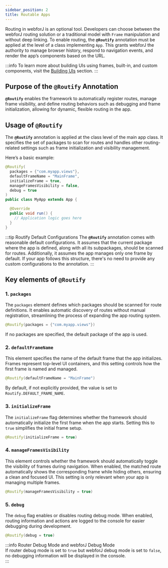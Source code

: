 ```yaml
---
sidebar_position: 2  
title: Routable Apps
---
```


Routing in webforJ is an optional tool. Developers can choose between the webforJ routing solution or a traditional model with `Frame` manipulation and without deep linking. To enable routing, the **`@Routify`** annotation must be applied at the level of a class implementing `App`. This grants webforJ the authority to manage browser history, respond to navigation events, and render the app’s components based on the URL.

:::info
To learn more about building UIs using frames, built-in, and custom components, visit the [Building UIs](../building-ui/basics) section.
:::

## Purpose of the `@Routify` Annotation

**`@Routify`** enables the framework to automatically register routes, manage frame visibility, and define routing behaviors such as debugging and frame initialization, allowing for dynamic, flexible routing in the app.

## Usage of `@Routify`

The **`@Routify`** annotation is applied at the class level of the main app class. It specifies the set of packages to scan for routes and handles other routing-related settings such as frame initialization and visibility management.

Here’s a basic example:

```java
@Routify(
  packages = {"com.myapp.views"},
  defaultFrameName = "MainFrame",
  initializeFrame = true,
  manageFramesVisibility = false,
  debug = true
)
public class MyApp extends App {

  @Override
  public void run() {
    // Application logic goes here
  }
}
```

:::tip Routify Default Configurations
The **`@Routify`** annotation comes with reasonable default configurations. It assumes that the current package where the app is defined, along with all its subpackages, should be scanned for routes. Additionally, it assumes the app manages only one frame by default. If your app follows this structure, there's no need to provide any custom configurations to the annotation.
:::

## Key elements of `@Routify`

### 1. **`packages`**

The `packages` element defines which packages should be scanned for route definitions. It enables automatic discovery of routes without manual registration, streamlining the process of expanding the app routing system.

```java
@Routify(packages = {"com.myapp.views"})
```

If no packages are specified, the default package of the app is used.

### 2. **`defaultFrameName`**

This element specifies the name of the default frame that the app initializes. Frames represent top-level UI containers, and this setting controls how the first frame is named and managed.

```java
@Routify(defaultFrameName = "MainFrame")
```

By default, if not explicitly provided, the value is set to `Routify.DEFAULT_FRAME_NAME`.

### 3. **`initializeFrame`**

The `initializeFrame` flag determines whether the framework should automatically initialize the first frame when the app starts. Setting this to `true` simplifies the initial frame setup.

```java
@Routify(initializeFrame = true)
```

### 4. **`manageFramesVisibility`**

This element controls whether the framework should automatically toggle the visibility of frames during navigation. When enabled, the matched route automatically shows the corresponding frame while hiding others, ensuring a clean and focused UI. This setting is only relevant when your app is managing multiple frames.

```java
@Routify(manageFramesVisibility = true)
```

### 5. **`debug`**

The `debug` flag enables or disables routing debug mode. When enabled, routing information and actions are logged to the console for easier debugging during development. 

```java
@Routify(debug = true)
```

:::info Router Debug Mode and webforJ Debug Mode  
If router debug mode is set to `true` but webforJ debug mode is set to `false`, no debugging information will be displayed in the console.  
:::

<GiscusComments />